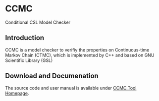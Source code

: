 CCMC
====

Conditional CSL Model Checker 

## Introduction
CCMC is a model checker to verifiy the properties on Continuous-time Markov Chain (CTMC), which is implemented by C++ and based on GNU Scientific Library (GSL)

## Download and Documenation
The source code and user manual is available under [CCMC Tool Homepage](http://lcs.ios.ac.cn/~gaoy/CCMC/homepage.xhtml).
